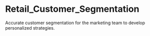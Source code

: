 # Retail_Customer_Segmentation
Accurate customer segmentation for the marketing team to develop personalized strategies. 
